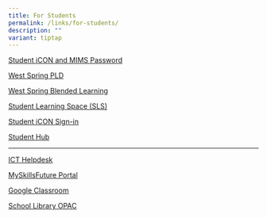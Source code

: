 ```yaml
---
title: For Students
permalink: /links/for-students/
description: ""
variant: tiptap
---
```

<p><a href="/students/permalink/mims" rel="noopener noreferrer nofollow" target="_blank">Student iCON and MIMS Password</a>
</p>
<p><a href="https://sites.google.com/moe.edu.sg/wssspdlp/home" rel="noopener noreferrer nofollow" target="_blank">West Spring PLD</a>
</p>
<p><a href="https://sites.google.com/moe.edu.sg/wsssbl/home" rel="noopener noreferrer nofollow" target="_blank">West Spring Blended Learning</a>
</p>
<p><a href="https://www.learning.moe.edu.sg/sls/index.html" rel="noopener noreferrer nofollow" target="_blank">Student Learning Space (SLS)</a>
</p>
<p><a href="https://workspace.google.com/dashboard" rel="noopener noreferrer nofollow" target="_blank">Student iCON Sign-in</a>
</p>
<p><a href="https://nurture.edmension.com/" rel="noopener noreferrer nofollow" target="_blank">Student Hub</a>
</p>
<hr>
<p><a href="https://tinyurl.com/pdlphelp" rel="noopener noreferrer nofollow" target="_blank">ICT Helpdesk</a>
</p>
<p><a href="https://www.myskillsfuture.gov.sg/content/student/en/secondary.html" rel="noopener noreferrer nofollow" target="_blank">MySkillsFuture Portal</a>
</p>
<p><a href="https://classroom.google.com/" rel="noopener noreferrer nofollow" target="_blank">Google Classroom</a>
</p>
<p><a href="https://schoolibrary.moe.edu.sg/westspringsec" rel="noopener noreferrer nofollow" target="_blank">School Library OPAC</a>
</p>